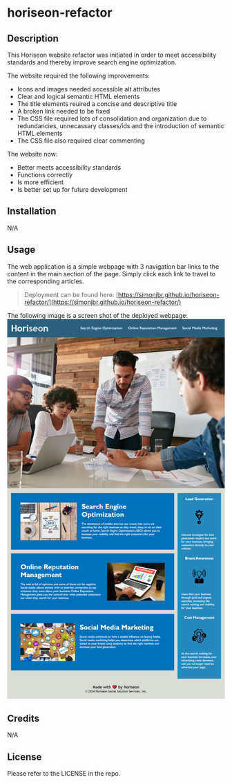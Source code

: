 # horiseon-refactor

## Description

This Horiseon website refactor was initiated in order to meet accessibility standards and thereby improve search engine optimization.

The website required the following improvements:

- Icons and images needed accessible alt attributes
- Clear and logical semantic HTML elements
- The title elements reuired a concise and descriptive title
- A broken link needed to be fixed
- The CSS file required lots of consolidation and organization due to redundancies, unnecassary classes/ids and the introduction of semantic HTML elements
- The CSS file also required clear commenting

The website now:

- Better meets accessibility standards
- Functions correctly
- Is more efficient
- Is better set up for future development

## Installation

N/A

## Usage

The web application is a simple webpage with 3 navigation bar links to the content in the main section of the page. Simply click each link to travel to the corresponding articles.

> Deployment can be found here:
[https://simonjbr.github.io/horiseon-refactor/](https://simonjbr.github.io/horiseon-refactor/)

The following image is a screen shot of the deployed webpage:
![Horiseon webpage screen capture](./assets/images/horiseon-refactor-screen-capture.png)

## Credits

N/A

## License

Please refer to the LICENSE in the repo.